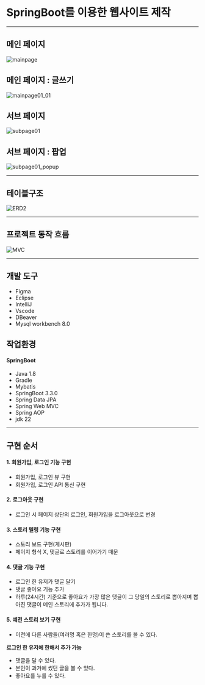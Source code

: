 # SpringBoot를 이용한 웹사이트 제작

---


## 메인 페이지
![mainpage](https://github.com/hmmwtf/sambaegja/assets/88608418/0a0c9e8c-748c-4f09-888e-3be25cbe138c)
## 메인 페이지 : 글쓰기
![mainpage01_01](https://github.com/hmmwtf/sambaegja/assets/88608418/af7c548d-c7da-4317-bc03-eae476f60a58)
## 서브 페이지
![subpage01](https://github.com/hmmwtf/sambaegja/assets/88608418/75d82355-47ae-4231-a50f-fbc7639c044b)
## 서브 페이지 : 팝업
![subpage01_popup](https://github.com/hmmwtf/sambaegja/assets/88608418/b2bb64e5-2829-4e10-920f-4ece0a5a5ad4)



---
## 테이블구조
![ERD2](https://github.com/hmmwtf/sambaegja/assets/94499659/6118dc31-80e1-4c8a-8f6e-75cc42ac8e9f)

---

## 프로젝트 동작 흐름
![MVC](https://github.com/hmmwtf/sambaegja/assets/94499659/0e1216ad-8216-4fae-b015-34451c46b5ca)


---

## 개발 도구
  - Figma
  - Eclipse 
  - IntelliJ
  - Vscode
  - DBeaver
  - Mysql workbench 8.0

## 작업환경
#### SpringBoot
 - Java 1.8
 - Gradle
 - Mybatis 
 - SpringBoot 3.3.0  
 - Spring Data JPA
 - Spring Web MVC
 - Spring AOP
 - jdk 22

---
## 구현 순서

#### 1. 회원가입, 로그인 기능 구현
- 회원가입, 로그인 뷰 구현
- 회원가입, 로그인 API 통신 구현

#### 2. 로그아웃 구현
- 로그인 시 페이지 상단의 로그인, 회원가입을 로그아웃으로 변경

#### 3. 스토리 텔링 기능 구현
- 스토리 보드 구현(게시판)
- 페이지 형식 X, 댓글로 스토리를 이어가기 때문

#### 4. 댓글 기능 구현
- 로그인 한 유저가 댓글 달기
- 댓글 좋아요 기능 추가
- 하루(24시간) 기준으로 좋아요가 가장 많은 댓글이 그 당일의 스토리로 뽑아지며 뽑아진 댓글이 메인 스토리에 추가가 됩니다.

#### 5. 예전 스토리 보기 구현
- 이전에 다른 사람들(여러명 혹은 한명)이 쓴 스토리를 볼 수 있다.

**로그인 한 유저에 한해서 추가 가능**
- 댓글을 달 수 있다. 
- 본인이 과거에 썼던 글을 볼 수 있다.
- 좋아요를 누를 수 있다. 
